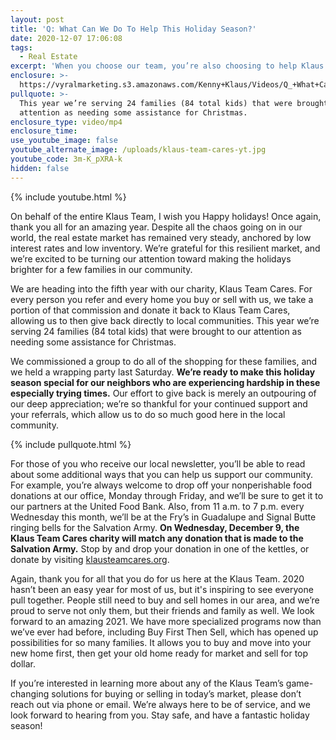 ```yaml
---
layout: post
title: 'Q: What Can We Do To Help This Holiday Season?'
date: 2020-12-07 17:06:08
tags:
  - Real Estate
excerpt: 'When you choose our team, you’re also choosing to help Klaus Team Cares.'
enclosure: >-
  https://vyralmarketing.s3.amazonaws.com/Kenny+Klaus/Videos/Q_+What+Can+We+Do+To+Help+This+Holiday+Season_.mp4
pullquote: >-
  This year we’re serving 24 families (84 total kids) that were brought to our
  attention as needing some assistance for Christmas.
enclosure_type: video/mp4
enclosure_time:
use_youtube_image: false
youtube_alternate_image: /uploads/klaus-team-cares-yt.jpg
youtube_code: 3m-K_pXRA-k
hidden: false
---
```


{% include youtube.html %}

On behalf of the entire Klaus Team, I wish you Happy holidays\! Once again, thank you all for an amazing year. Despite all the chaos going on in our world, the real estate market has remained very steady, anchored by low interest rates and low inventory. We’re grateful for this resilient market, and we’re excited to be turning our attention toward making the holidays brighter for a few families in our community.&nbsp;

We are heading into the fifth year with our charity, Klaus Team Cares. For every person you refer and every home you buy or sell with us, we take a portion of that commission and donate it back to Klaus Team Cares, allowing us to then give back directly to local communities. This year we’re serving 24 families (84 total kids) that were brought to our attention as needing some assistance for Christmas.&nbsp;

We commissioned a group to do all of the shopping for these families, and we held a wrapping party last Saturday. **We’re ready to make this holiday season special for our neighbors who are experiencing hardship in these especially trying times.** Our effort to give back is merely an outpouring of our deep appreciation; we’re so thankful for your continued support and your referrals, which allow us to do so much good here in the local community.&nbsp;

{% include pullquote.html %}

For those of you who receive our local newsletter, you’ll be able to read about some additional ways that you can help us support our community. For example, you’re always welcome to drop off your nonperishable food donations at our office, Monday through Friday, and we’ll be sure to get it to our partners at the United Food Bank. Also, from 11 a.m. to 7 p.m. every Wednesday this month, we’ll be at the Fry’s in Guadalupe and Signal Butte ringing bells for the Salvation Army. **On Wednesday, December 9, the Klaus Team Cares charity will match any donation that is made to the Salvation Army.** Stop by and drop your donation in one of the kettles, or donate by visiting [klausteamcares.org](https://klausteamcares.org/).&nbsp;

Again, thank you for all that you do for us here at the Klaus Team. 2020 hasn’t been an easy year for most of us, but it's inspiring to see everyone pull together. People still need to buy and sell homes in our area, and we’re proud to serve not only them, but their friends and family as well. We look forward to an amazing 2021. We have more specialized programs now than we’ve ever had before, including Buy First Then Sell, which has opened up possibilities for so many families. It allows you to buy and move into your new home first, then get your old home ready for market and sell for top dollar.&nbsp;

If you’re interested in learning more about any of the Klaus Team’s game-changing solutions for buying or selling in today’s market, please don’t reach out via phone or email. We’re always here to be of service, and we look forward to hearing from you. Stay safe, and have a fantastic holiday season\!